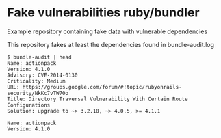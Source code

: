 # Fake vulnerabilities ruby/bundler

Example repository containing fake data with vulnerable dependencies

This repository fakes at least the dependencies found in bundle-audit.log

    $ bundle-audit | head
    Name: actionpack
    Version: 4.1.0
    Advisory: CVE-2014-0130
    Criticality: Medium
    URL: https://groups.google.com/forum/#!topic/rubyonrails-security/NkKc7vTW70o
    Title: Directory Traversal Vulnerability With Certain Route Configurations
    Solution: upgrade to ~> 3.2.18, ~> 4.0.5, >= 4.1.1
    
    Name: actionpack
    Version: 4.1.0
